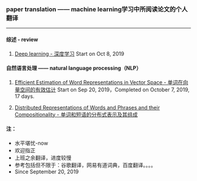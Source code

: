 ### paper translation —— machine learning学习中所阅读论文的个人翻译

***
#### 综述 - review
1. [Deep learning - 深度学习](./review/Deep_learning.md) Start on Oct 8, 2019 

#### 自然语言处理 —— natural language processing（NLP）

1. [Efficient Estimation of Word Representations in Vector Space - 单词在向量空间的有效估计](./NLP/Efﬁcient_Estimation_of_Word_Representations_in_Vector_Space.md)
 Start on Sep 20, 2019，Completed on October 7, 2019, 17 days.

2. [Distributed Representations of Words and Phrases and their Compositionality - 单词和短语的分布式表示及其组成](./NLP/Distributed_Representations_of_Words_and_Phrases_and_their_Compositionality.md)

#### 注：
* 水平堪忧-now
* 欢迎指正
* 上班之余翻译，进度较慢
* 参考包括但不限于：谷歌翻译，网易有道词典，百度翻译。。。。
* Since September 20, 2019